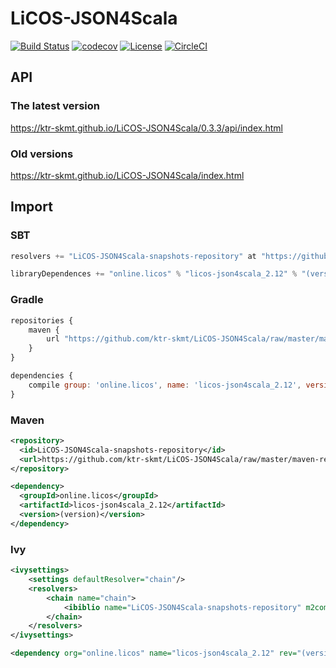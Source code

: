 # LiCOS-JSON4Scala

[![Build Status](https://travis-ci.org/ktr-skmt/LiCOS-JSON4Scala.svg?branch=master)](https://travis-ci.org/ktr-skmt/LiCOS-JSON4Scala)
[![codecov](https://codecov.io/gh/ktr-skmt/LiCOS-JSON4Scala/branch/master/graph/badge.svg)](https://codecov.io/gh/ktr-skmt/LiCOS-JSON4Scala)
[![License](https://img.shields.io/badge/License-Apache%202.0-blue.svg)](https://github.com/ktr-skmt/LiCOS-JSON4Scala/blob/master/LICENSE)
[![CircleCI](https://circleci.com/gh/ktr-skmt/LiCOS-JSON4Scala.svg?style=svg)](https://circleci.com/gh/ktr-skmt/LiCOS-JSON4Scala)

## API

### The latest version

https://ktr-skmt.github.io/LiCOS-JSON4Scala/0.3.3/api/index.html

### Old versions

https://ktr-skmt.github.io/LiCOS-JSON4Scala/index.html

## Import

### SBT

```scala
resolvers += "LiCOS-JSON4Scala-snapshots-repository" at "https://github.com/ktr-skmt/LiCOS-JSON4Scala/raw/master/maven-repo/snapshots"
```

```scala
libraryDependences += "online.licos" % "licos-json4scala_2.12" % "(version)"
```

### Gradle

```javascript
repositories {
    maven {
        url "https://github.com/ktr-skmt/LiCOS-JSON4Scala/raw/master/maven-repo/snapshots"
    }
}
```

```javascript
dependencies {
    compile group: 'online.licos', name: 'licos-json4scala_2.12', version: '(version)'
}
```

### Maven

```xml
<repository>
  <id>LiCOS-JSON4Scala-snapshots-repository</id>
  <url>https://github.com/ktr-skmt/LiCOS-JSON4Scala/raw/master/maven-repo/snapshots</url>
</repository>
```

```xml
<dependency>
  <groupId>online.licos</groupId>
  <artifactId>licos-json4scala_2.12</artifactId>
  <version>(version)</version>
</dependency>
```

### Ivy

```xml
<ivysettings>
    <settings defaultResolver="chain"/>
    <resolvers>
        <chain name="chain">
            <ibiblio name="LiCOS-JSON4Scala-snapshots-repository" m2compatible="true" root="https://github.com/ktr-skmt/LiCOS-JSON4Scala/raw/master/maven-repo/snapshots"/>
        </chain>
    </resolvers>
</ivysettings>
```

```xml
<dependency org="online.licos" name="licos-json4scala_2.12" rev="(version)"/>
```
